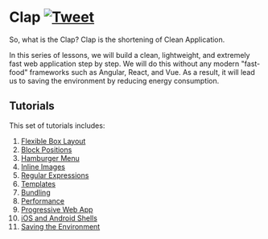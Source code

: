 # Clap [![Tweet](https://img.shields.io/twitter/url/http/shields.io.svg?style=social)](https://twitter.com/intent/tweet?text=Clap%20is%20the%20shortening%20of%20Clean%20Application.&url=https://github.com/vpodk/clap&via=GitHub&hashtags=html,css,flexbox,csslayout,cssgrid)

So, what is the Clap?
Clap is the shortening of Clean Application.

In this series of lessons, we will build a clean, lightweight, and extremely fast web application step by step.
We will do this without any modern "fast-food" frameworks such as Angular, React, and Vue.
As a result, it will lead us to saving the environment by reducing energy consumption.

## Tutorials

This set of tutorials includes:

1. [Flexible Box Layout](01-layout)
1. [Block Positions](02-positions)
1. [Hamburger Menu](03-nav)
1. [Inline Images](04-images)
1. [Regular Expressions](05-regex)
1. [Templates](06-templates)
1. [Bundling](07-bundle)
1. [Performance](08-performance)
1. [Progressive Web App](09-pwa)
1. [iOS and Android Shells](10-shells)
1. [Saving the Environment](11-env)

